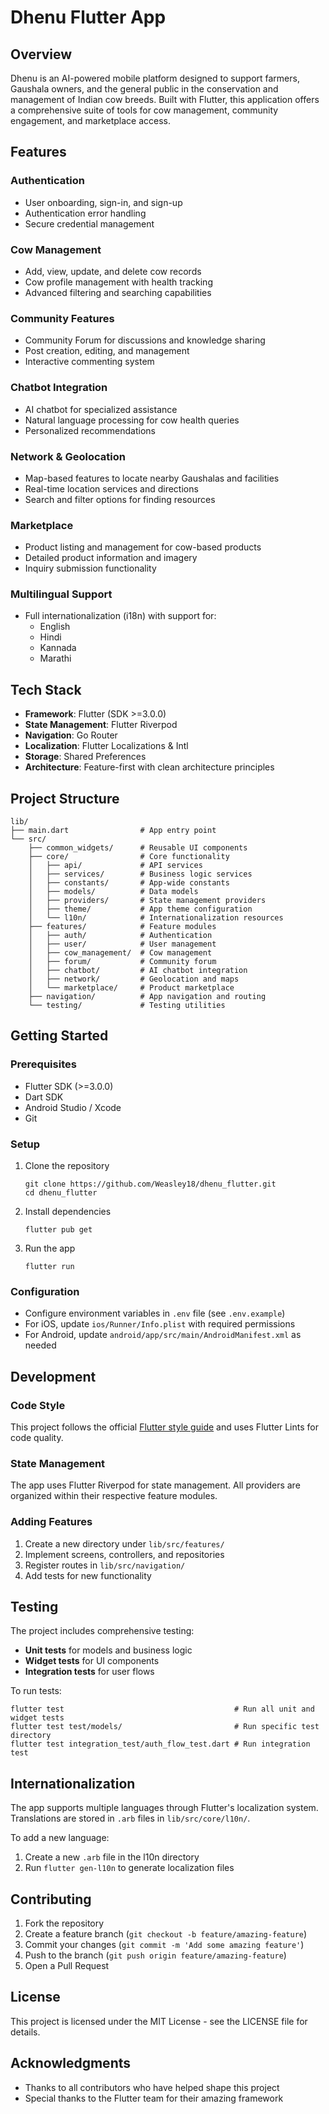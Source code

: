 # Dhenu Flutter App

## Overview

Dhenu is an AI-powered mobile platform designed to support farmers, Gaushala owners, and the general public in the conservation and management of Indian cow breeds. Built with Flutter, this application offers a comprehensive suite of tools for cow management, community engagement, and marketplace access.

## Features

### Authentication
- User onboarding, sign-in, and sign-up
- Authentication error handling
- Secure credential management

### Cow Management
- Add, view, update, and delete cow records
- Cow profile management with health tracking
- Advanced filtering and searching capabilities

### Community Features
- Community Forum for discussions and knowledge sharing
- Post creation, editing, and management
- Interactive commenting system

### Chatbot Integration
- AI chatbot for specialized assistance
- Natural language processing for cow health queries
- Personalized recommendations

### Network & Geolocation
- Map-based features to locate nearby Gaushalas and facilities
- Real-time location services and directions
- Search and filter options for finding resources

### Marketplace
- Product listing and management for cow-based products
- Detailed product information and imagery
- Inquiry submission functionality

### Multilingual Support
- Full internationalization (i18n) with support for:
  - English
  - Hindi
  - Kannada
  - Marathi

## Tech Stack

- **Framework**: Flutter (SDK >=3.0.0)
- **State Management**: Flutter Riverpod
- **Navigation**: Go Router
- **Localization**: Flutter Localizations & Intl
- **Storage**: Shared Preferences
- **Architecture**: Feature-first with clean architecture principles

## Project Structure

```
lib/
├── main.dart                # App entry point
└── src/
    ├── common_widgets/      # Reusable UI components
    ├── core/                # Core functionality
    │   ├── api/             # API services
    │   ├── services/        # Business logic services
    │   ├── constants/       # App-wide constants
    │   ├── models/          # Data models
    │   ├── providers/       # State management providers
    │   ├── theme/           # App theme configuration
    │   └── l10n/            # Internationalization resources
    ├── features/            # Feature modules
    │   ├── auth/            # Authentication
    │   ├── user/            # User management
    │   ├── cow_management/  # Cow management
    │   ├── forum/           # Community forum
    │   ├── chatbot/         # AI chatbot integration
    │   ├── network/         # Geolocation and maps
    │   └── marketplace/     # Product marketplace
    ├── navigation/          # App navigation and routing
    └── testing/             # Testing utilities
```

## Getting Started

### Prerequisites
- Flutter SDK (>=3.0.0)
- Dart SDK
- Android Studio / Xcode
- Git

### Setup
1. Clone the repository
   ```
   git clone https://github.com/Weasley18/dhenu_flutter.git
   cd dhenu_flutter
   ```

2. Install dependencies
   ```
   flutter pub get
   ```

3. Run the app
   ```
   flutter run
   ```

### Configuration
- Configure environment variables in `.env` file (see `.env.example`)
- For iOS, update `ios/Runner/Info.plist` with required permissions
- For Android, update `android/app/src/main/AndroidManifest.xml` as needed

## Development

### Code Style
This project follows the official [Flutter style guide](https://dart.dev/guides/language/effective-dart/style) and uses Flutter Lints for code quality.

### State Management
The app uses Flutter Riverpod for state management. All providers are organized within their respective feature modules.

### Adding Features
1. Create a new directory under `lib/src/features/`
2. Implement screens, controllers, and repositories
3. Register routes in `lib/src/navigation/`
4. Add tests for new functionality

## Testing

The project includes comprehensive testing:
- **Unit tests** for models and business logic
- **Widget tests** for UI components
- **Integration tests** for user flows

To run tests:
```
flutter test                                      # Run all unit and widget tests
flutter test test/models/                         # Run specific test directory
flutter test integration_test/auth_flow_test.dart # Run integration test
```

## Internationalization

The app supports multiple languages through Flutter's localization system. Translations are stored in `.arb` files in `lib/src/core/l10n/`.

To add a new language:
1. Create a new `.arb` file in the l10n directory
2. Run `flutter gen-l10n` to generate localization files

## Contributing

1. Fork the repository
2. Create a feature branch (`git checkout -b feature/amazing-feature`)
3. Commit your changes (`git commit -m 'Add some amazing feature'`)
4. Push to the branch (`git push origin feature/amazing-feature`)
5. Open a Pull Request

## License

This project is licensed under the MIT License - see the LICENSE file for details.

## Acknowledgments

- Thanks to all contributors who have helped shape this project
- Special thanks to the Flutter team for their amazing framework